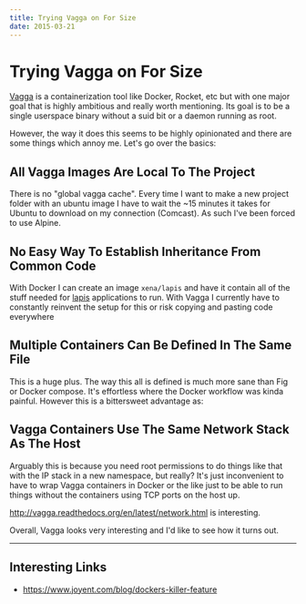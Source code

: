 ```yaml
---
title: Trying Vagga on For Size
date: 2015-03-21
---
```


Trying Vagga on For Size
========================

[Vagga](https://github.com/tailhook/vagga) is a containerization tool like
Docker, Rocket, etc but with one major goal that is highly ambitious and really
worth mentioning. Its goal is to be a single userspace binary without a suid
bit or a daemon running as root.

However, the way it does this seems to be highly opinionated and there are some
things which annoy me. Let's go over the basics:

All Vagga Images Are Local To The Project
-----------------------------------------

There is no "global vagga cache". Every time I want to make a new project
folder with an ubuntu image I have to wait the ~15 minutes it takes for Ubuntu
to download on my connection (Comcast). As such I've been forced to use Alpine.

No Easy Way To Establish Inheritance From Common Code
-----------------------------------------------------

With Docker I can create an image `xena/lapis` and have it contain all of the
stuff needed for [lapis](http://leafo.net/lapis) applications to run. With
Vagga I currently have to constantly reinvent the setup for this or risk
copying and pasting code everywhere

Multiple Containers Can Be Defined In The Same File
---------------------------------------------------

This is a huge plus. The way this all is defined is much more sane than Fig or
Docker compose. It's effortless where the Docker workflow was kinda painful.
However this is a bittersweet advantage as:

Vagga Containers Use The Same Network Stack As The Host
-------------------------------------------------------

Arguably this is because you need root permissions to do things like that with
the IP stack in a new namespace, but really? It's just inconvenient to have to
wrap Vagga containers in Docker or the like just to be able to run things
without the containers using TCP ports on the host up.

http://vagga.readthedocs.org/en/latest/network.html is interesting.

Overall, Vagga looks very interesting and I'd like to see how it turns out.

---

Interesting Links
-----------------

- https://www.joyent.com/blog/dockers-killer-feature
